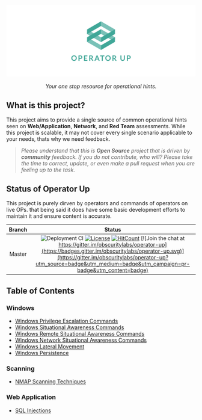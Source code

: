 ![image](docs/img/facebook_cover_photo_2.png#center)

<p align="center">
    <em>Your one stop resource for operational hints.</em>
</p>


## What is this project?


This project aims to provide a single source of common operational hints seen on **Web/Application**, **Network**, and **Red Team** assessments. While this project is scalable, it may not cover every single scenario applicable to your needs, thats why we need feedback.

> *Please understand that this is **Open Source** project that is driven by **community** feedback. If you do not contribute, who will? Please take the time to correct, update, or even make a pull request when you are feeling up to the task.*

## Status of Operator Up

This project is purely dirven by operators and commands of operators on live OPs. that being said it does have some basic development efforts to maintain it and ensure content is accurate.

| Branch | Status | 
| :----: | :----: | 
| Master | ![Deployment CI](https://github.com/obscuritylabs/operator-up/workflows/ci/badge.svg?branch=master) [![License](https://img.shields.io/badge/License-BSD%203--Clause-blue.svg)](https://opensource.org/licenses/BSD-3-Clause) [![HitCount](http://hits.dwyl.com/obscuritylabs/operator-up.svg)](http://hits.dwyl.com/obscuritylabs/operator-up) [![Join the chat at https://gitter.im/obscuritylabs/operator-up](https://badges.gitter.im/obscuritylabs/operator-up.svg)](https://gitter.im/obscuritylabs/operator-up?utm_source=badge&utm_medium=badge&utm_campaign=pr-badge&utm_content=badge) |

## Table of Contents

### Windows

- [Windows Privilege Escalation Commands](windows/priv_esc/)
- [Windows Situational Awareness Commands](windows/local_sa_cmds/)
- [Windows Remote Situational Awareness Commands](windows/remote_sa_cmds/)
- [Windows Network Situational Awareness Commands](windows/network_sa_cmds/)
- [Windows Lateral Movement](windows/lat_movement/)
- [Windows Persistence](windows/persistence/)

### Scanning

- [NMAP Scanning Techniques](scanning/nmap/)

### Web Application

- [SQL Injections](web_app/sql_injections/)
